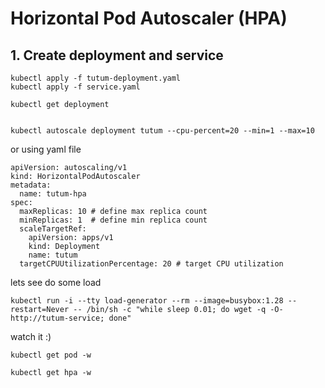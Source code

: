 # Horizontal Pod Autoscaler (HPA)




## 1. Create deployment and service

```
kubectl apply -f tutum-deployment.yaml
kubectl apply -f service.yaml
```

```
kubectl get deployment 


kubectl autoscale deployment tutum --cpu-percent=20 --min=1 --max=10
```

or using yaml file

```
apiVersion: autoscaling/v1
kind: HorizontalPodAutoscaler
metadata:
  name: tutum-hpa
spec:
  maxReplicas: 10 # define max replica count
  minReplicas: 1  # define min replica count
  scaleTargetRef:
    apiVersion: apps/v1
    kind: Deployment
    name: tutum
  targetCPUUtilizationPercentage: 20 # target CPU utilization

```

lets see do some load

```
kubectl run -i --tty load-generator --rm --image=busybox:1.28 --restart=Never -- /bin/sh -c "while sleep 0.01; do wget -q -O- http://tutum-service; done"

```

watch it :) 

```
kubectl get pod -w 

kubectl get hpa -w

```